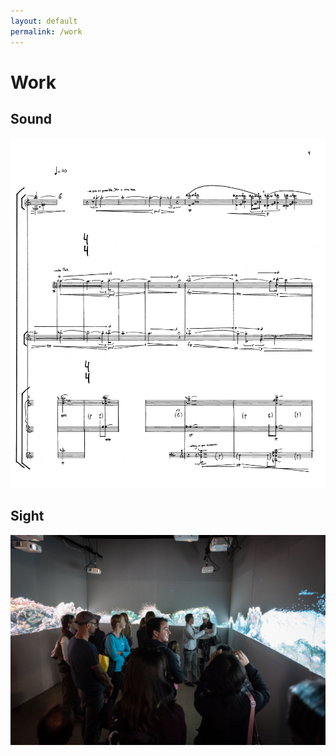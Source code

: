 ```yaml
---
layout: default
permalink: /work
---
```

# Work

<!-- [Sound](https://www.jacobsundstrom.com/work/sound) -->
## Sound

<d1>
  <div class="thumbnail">
    <a href="https://www.jacobsundstrom.com/work/sound">
      <img src="/images/work/aplisro.jpg">
    </a>
  </div>
</d1>

<!-- [Sight](https://www.jacobsundstrom.com/work/sight) -->
## Sight

<d1>
  <div class="thumbnail">
    <a href="https://www.jacobsundstrom.com/work/sight">
      <img src="/images/work/erasure/erasure_photo5.jpg">
    </a>
  </div>
</d1>

<!-- [Installation](https://www.jacobsundstrom.com/work/installation) -->
